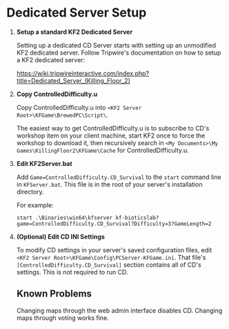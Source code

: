 # Dedicated Server Setup

1. **Setup a standard KF2 Dedicated Server**

   Setting up a dedicated CD Server starts with setting up an unmodified KF2 dedicated server.  Follow Tripwire's documentation on how to setup a KF2 dedicated server:

   https://wiki.tripwireinteractive.com/index.php?title=Dedicated_Server_(Killing_Floor_2)

1. **Copy ControlledDifficulty.u**

   Copy ControlledDifficulty.u into `<KF2 Server Root>\KFGame\BrewedPC\Script\`.
   
   The easiest way to get ControlledDifficulty.u is to subscribe to CD's workshop item on your client machine, start KF2 once to force the workshop to download it, then recursively search in `<My Documents>\My Games\KillingFloor2\KFGame\Cache` for ControlledDifficulty.u.
   
1. **Edit KF2Server.bat**

   Add `Game=ControlledDifficulty.CD_Survival` to the `start` command line in `KFServer.bat`.  This file is in the root of your server's installation directory.
   
   For example:
   
   ```
   start .\Binaries\win64\kfserver kf-bioticslab?game=ControlledDifficulty.CD_Survival?Difficulty=3?GameLength=2
   ```
   
1. **(Optional) Edit CD INI Settings**

   To modify CD settings in your server's saved configuration files, edit `<KF2 Server Root>\KFGame\Config\PCServer-KFGame.ini`.  That file's `[ControlledDifficulty.CD_Survival]` section contains all of CD's settings.  This is not required to run CD.
   
   ## Known Problems
   
   Changing maps through the web admin interface disables CD.  Changing maps through voting works fine.
